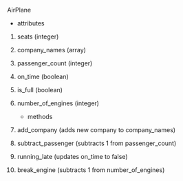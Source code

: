 AirPlane

   * attributes

1. seats (integer)
2. company_names (array)
3. passenger_count (integer)
4. on_time (boolean)
5. is_full (boolean)
6. number_of_engines (integer)

   * methods

1. add_company (adds new company to company_names)
2. subtract_passenger (subtracts 1 from passenger_count)
3. running_late (updates on_time to false)
4. break_engine (subtracts 1 from number_of_engines)


#

